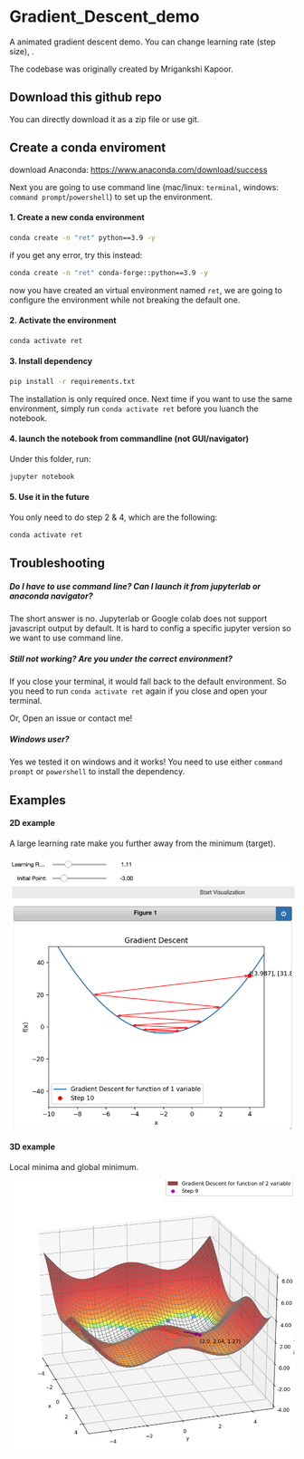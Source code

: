 # Gradient_Descent_demo

A animated gradient descent demo. You can change learning rate (step size), .

The codebase was originally created by Mrigankshi Kapoor.

## Download this github repo

You can directly download it as a zip file or use git. 


## Create a conda enviroment


download Anaconda: https://www.anaconda.com/download/success

Next you are going to use command line (mac/linux: `terminal`, windows: `command prompt`/`powershell`) to set up the environment. 


#### 1. Create a new conda environment

```bash
conda create -n "ret" python==3.9 -y
```

if you get any error, try this instead:

```bash
conda create -n "ret" conda-forge::python==3.9 -y
```

now you have created an virtual environment named `ret`, we are going to configure the environment while not breaking the default one.

#### 2. Activate the environment

```bash
conda activate ret
```

#### 3. Install dependency

```bash
pip install -r requirements.txt
```

The installation is only required once. Next time if you want to use the same environment, simply run `conda activate ret` before you luanch the notebook.


#### 4. launch the notebook from commandline (not GUI/navigator)

Under this folder, run:

```bash
jupyter notebook
```

#### 5. Use it in the future

You only need to do step 2 & 4, which are the following:

```bash
conda activate ret

```

## Troubleshooting

##### Do I have to use command line? Can I launch it from jupyterlab or anaconda navigator?

The short answer is no. Jupyterlab or Google colab does not support javascript output by default. It is hard to config a specific jupyter version so we want to use command line.



##### Still not working? Are you under the correct environment? 

If you close your terminal, it would fall back to the default environment. So you need to run `conda activate ret` again if you close and open your terminal.

Or, Open an issue or contact me!

##### Windows user?

Yes we tested it on windows and it works! You need to use either `command prompt` or `powershell` to install the dependency.



## Examples

#### 2D example

A large learning rate make you further away from the minimum (target).

![Demo](demo.png)

#### 3D example

Local minima and global minimum.

![Demo](demo_3d.png)
